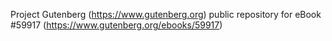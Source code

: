 Project Gutenberg (https://www.gutenberg.org) public repository for
eBook #59917 (https://www.gutenberg.org/ebooks/59917)
